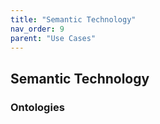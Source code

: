 ```yaml
---
title: "Semantic Technology"
nav_order: 9
parent: "Use Cases"
---
```


## Semantic Technology

### Ontologies

